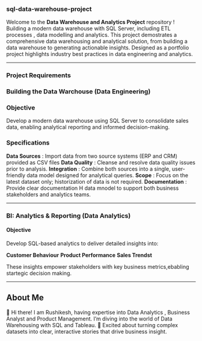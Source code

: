 ### sql-data-warehouse-project

Welcome to the **Data Warehouse and Analytics Project** repository ! 
Building a modern data warehouse with SQL Server, including ETL processes , data modelling and analytics.
This project demostrates a comprehensive data warehousing and analytical solution, from building a data warehouse to generating actionable insights. 
Designed as a portfolio project highlights industry best practices in data engineering and analytics.

---------------------------------

### Project Requirements

### Building the Data Warchouse (Data Engineering)

### Objective 

Develop a modern data warehouse using SQL Server to consolidate sales data, enabling analytical reporting and informed decision-making.

### Specifications 

**Data Sources**  : Import data from two source systems (ERP and CRM) provided as CSV files 
**Data Quality**  : Cleanse and resolve data quality issues prior to analysis. 
**Integration**   : Combine both sources into a single, user-friendly data model designed for analytical queries. 
**Scope**         :        Focus on the latest dataset only; historization of data is not required. 
**Documentation** : Provide clear documentation H data mnodel to support both business stakeholders and analytics teams.

--------------------------------------

### BI: Analytics & Reporting (Data Analytics)

#### Objective 

Develop SQL-based analytics to deliver detailed insights into: 

**Customer Behaviour**
**Product Performance** 
**Sales Trendst**

These insights empower stakeholders with key business metrics,ebabling startegic decision making.

------------------------------------

## About Me 

👋 Hi there! I am Rushikesh, having expertise into Data Analytics , Business Analyst and Product Management.  I’m diving into the world of Data Warehousing with SQL and Tableau.
🚀 Excited about turning complex datasets into clear, interactive stories that drive business insight.
